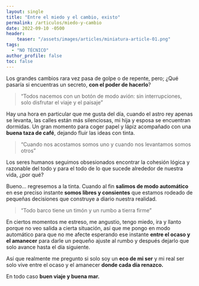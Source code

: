 ```yaml
---
layout: single
title: "Entre el miedo y el cambio, existo"
permalink: /articulos/miedo-y-cambio
date: 2022-09-10 -0500
header:
    teaser: "/assets/images/articles/miniatura-article-01.png"
tags:
  - "NO TÉCNICO"
author_profile: false
toc: false
---
```


Los grandes cambios rara vez pasa de golpe o de repente, pero; ¿Qué pasaría si encuentras un secreto, **con el poder de hacerlo**?

>“Todos nacemos con un botón de modo avión: sin interrupciones, solo disfrutar el viaje y el paisaje”

Hay una hora en particular que me gusta del día, cuando el astro rey apenas se levanta, las calles están más silenciosas, mi hija y esposa se encuentran dormidas. Un gran momento para coger papel y lápiz acompañado con una **buena taza de café**, dejando fluir las ideas con tinta.

>“Cuando nos acostamos somos uno y cuando nos levantamos somos otros”

Los seres humanos seguimos obsesionados encontrar la cohesión lógica y razonable del todo y para el todo de lo que sucede alrededor de nuestra vida, ¿por qué?

Bueno… regresemos a la tinta. Cuando al fin **salimos de modo automático** en ese preciso instante **somos libres y consientes** que estamos rodeado de pequeñas decisiones que construye a diario nuestra realidad.

>“Todo barco tiene un timón y un rumbo a tierra firme”

En ciertos momentos me estreso, me angustio, tengo miedo, ira y llanto porque no veo salida a cierta situación, así que me pongo en modo automático para que no me afecte esperando ese instante **entre el ocaso y el amanecer** para darle un pequeño ajuste al rumbo y después dejarlo que solo avance hasta el día siguiente. 

Así que realmente me pregunto si solo soy un **eco de mi ser** y mi real ser solo vive entre el ocaso y el amanecer **donde cada día renazco.** 

En todo caso **buen viaje y buena mar.**


